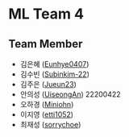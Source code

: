 # ML Team 4

## Team Member

- 김은혜 ([Eunhye0407](https://github.com/Eunhye0407))
- 김수빈 ([Subinkim-22](https://github.com/Subinkim-22))
- 김주은 ([Jueun23](https://github.com/Jueun23))
- 안의성 ([UiseongAn](https://github.com/UiseongAn)) 22200422
- 오하경 ([Miniohn](https://github.com/Miniohn))
- 이지영 ([etti1052](https://github.com/etti1052))
- 최재성 ([sorrychoe](https://github.com/sorrychoe))
